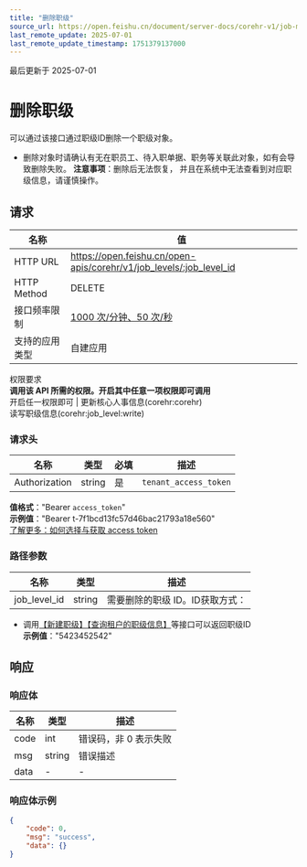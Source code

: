 ```yaml
---
title: "删除职级"
source_url: https://open.feishu.cn/document/server-docs/corehr-v1/job-management/job_level/delete
last_remote_update: 2025-07-01
last_remote_update_timestamp: 1751379137000
---
```

最后更新于 2025-07-01

# 删除职级

可以通过该接口通过职级ID删除一个职级对象。
- 删除对象时请确认有无在职员工、待入职单据、职务等关联此对象，如有会导致删除失败。
**注意事项**：删除后无法恢复， 并且在系统中无法查看到对应职级信息，请谨慎操作。

## 请求
名称 | 值
---|---
HTTP URL | https://open.feishu.cn/open-apis/corehr/v1/job_levels/:job_level_id
HTTP Method | DELETE
接口频率限制 | [1000 次/分钟、50 次/秒](https://open.feishu.cn/document/ukTMukTMukTM/uUzN04SN3QjL1cDN)
支持的应用类型 | 自建应用
权限要求  
            **调用该 API 所需的权限。开启其中任意一项权限即可调用**  
            开启任一权限即可 | 更新核心人事信息(corehr:corehr)  
            读写职级信息(corehr:job_level:write)

### 请求头

名称 | 类型 | 必填 | 描述
--- | --- | --- | ---
Authorization | string | 是 | `tenant_access_token`  
**值格式**："Bearer `access_token`"  
**示例值**："Bearer t-7f1bcd13fc57d46bac21793a18e560"  
[了解更多：如何选择与获取 access token](https://open.feishu.cn/document/uAjLw4CM/ugTN1YjL4UTN24CO1UjN/trouble-shooting/how-to-choose-which-type-of-token-to-use)

### 路径参数

名称 | 类型 | 描述
--- | --- | ---
job_level_id | string | 需要删除的职级 ID。ID获取方式：  
- 调用[【新建职级】](https://open.feishu.cn/document/uAjLw4CM/ukTMukTMukTM/reference/corehr-v1/job_level/create)[【查询租户的职级信息】](https://open.feishu.cn/document/uAjLw4CM/ukTMukTMukTM/reference/corehr-v1/job_level/list)等接口可以返回职级ID  
**示例值**："5423452542"

## 响应

### 响应体

名称 | 类型 | 描述
--- | --- | ---
code | int | 错误码，非 0 表示失败
msg | string | 错误描述
data | \- | \-

### 响应体示例
```json
{
    "code": 0,
    "msg": "success",
    "data": {}
}
```
